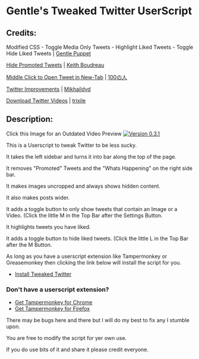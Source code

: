 

# Gentle's Tweaked Twitter UserScript

## Credits:
Modified CSS - Toggle Media Only Tweets - Highlight Liked Tweets - Toggle Hide Liked Tweets |
[Gentle Puppet](https://github.com/GentlePuppet)

[Hide Promoted Tweets](https://greasyfork.org/en/scripts/396474-ad-free-twitter/code) |
[Keith Boudreau](https://greasyfork.org/en/users/445494-keith-boudreau)

[Middle Click to Open Tweet in New-Tab](https://greasyfork.org/en/scripts/392927-twitter-middle-clicks/code) |
[100の人](https://greasyfork.org/en/users/137-100%E3%81%AE%E4%BA%BA)

[Twitter Improvements](https://greasyfork.org/en/scripts/387641-new-twitter-improvements/code) |
[Mikhaildyd](https://greasyfork.org/en/users/318922-mikhaildyd)

[Download Twitter Videos](https://greasyfork.org/en/scripts/390723-twitter-download-gif-video) |
[trixile](https://greasyfork.org/en/users/33102-trixile)

## Description:
Click this Image for an Outdated Video Preview
[![Version 0.3.1](https://cdn.discordapp.com/attachments/739669044289863732/819420351250432030/unknown.png)](https://www.youtube.com/watch?v=AOusmx7Y5-8)

This is a Userscript to tweak Twitter to be less sucky.

It takes the left sidebar and turns it into bar along the top of the page.

It removes "Promoted" Tweets and the "Whats Happening" on the right side bar.

It makes images uncropped and always shows hidden content.

It also makes posts wider.

It adds a toggle button to only show tweets that contain an Image or a Video. (Click the little M in the Top Bar after the Settings Button.

It highlights tweets you have liked.

It adds a toggle button to hide liked tweets. (Click the little L in the Top Bar after the M Button.

As long as you have a userscript extension like Tampermonkey or Greasemonkey then clicking the link below will install the script for you.
* [Install Tweaked Twitter](https://github.com/GentlePuppet/Gentles_Tampermonkey_Userscripts/raw/main/Better%20Twitter/Better%20Twitter.user.js)

### Don't have a userscript extension?
* [Get Tampermonkey for Chrome](https://chrome.google.com/webstore/detail/tampermonkey/dhdgffkkebhmkfjojejmpbldmpobfkfo?hl=en)
* [Get Tampermonkey for Firefox](https://addons.mozilla.org/en-US/firefox/addon/tampermonkey/)

There may be bugs here and there but I will do my best to fix any I stumble upon.

You are free to modify the script for yer own use.

If you do use bits of it and share it please credit everyone.
